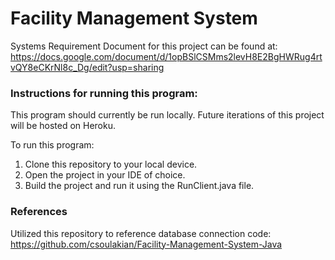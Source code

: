 # Facility Management System
Systems Requirement Document for this project can be found at: https://docs.google.com/document/d/1opBSlCSMms2levH8E2BgHWRug4rtvQY8eCKrNl8c_Dg/edit?usp=sharing

### Instructions for running this program:
This program should currently be run locally.  Future iterations of this project will be hosted on Heroku.

To run this program:
1) Clone this repository to your local device.
2) Open the project in your IDE of choice.
3) Build the project and run it using the RunClient.java file.

### References
Utilized this repository to reference database connection code: https://github.com/csoulakian/Facility-Management-System-Java
